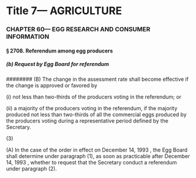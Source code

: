 
# Title 7— AGRICULTURE
### CHAPTER 60— EGG RESEARCH AND CONSUMER INFORMATION
#### § 2708. Referendum among egg producers
##### (b) Request by Egg Board for referendum
######## (B) The change in the assessment rate shall become effective if the change is approved or favored by

(i) not less than two-thirds of the producers voting in the referendum; or

(ii) a majority of the producers voting in the referendum, if the majority produced not less than two-thirds of all the commercial eggs produced by the producers voting during a representative period defined by the Secretary.

(3)

(A) In the case of the order in effect on December 14, 1993 , the Egg Board shall determine under paragraph (1), as soon as practicable after December 14, 1993 , whether to request that the Secretary conduct a referendum under paragraph (2).
